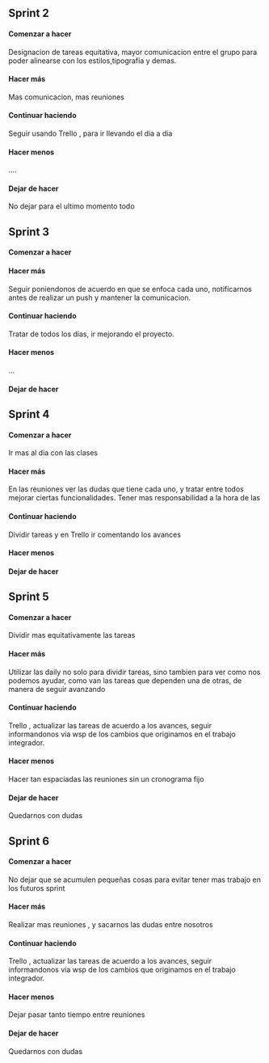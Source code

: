 
<h2>Sprint 2</h2>

<h4>Comenzar a hacer</h4>
Designacion de tareas equitativa, mayor comunicacion entre el grupo para poder alinearse con los estilos,tipografia y demas.

<h4>Hacer más</h4>
Mas comunicacion, mas reuniones

<h4>Continuar haciendo</h4>
Seguir usando Trello , para ir llevando el dia a dia

<h4>Hacer menos</h4>
....
<h4>Dejar de hacer</h4>
No dejar para el ultimo momento todo

<h2>Sprint 3</h2>
<h4>Comenzar a hacer</h4>

<h4>Hacer más</h4>
Seguir poniendonos de acuerdo en que se enfoca cada uno, notificarnos antes de realizar un push y mantener la comunicacion.

<h4>Continuar haciendo</h4>
Tratar de todos los dias, ir mejorando el proyecto.

<h4>Hacer menos</h4>
...

<h4>Dejar de hacer</h4>

<h2>Sprint 4</h2>
<h4>Comenzar a hacer</h4>
Ir mas al dia con las clases

<h4>Hacer más</h4>
En las reuniones ver las dudas que tiene cada uno, y tratar entre todos mejorar ciertas funcionalidades.
Tener mas responsabilidad a la hora de las

<h4>Continuar haciendo</h4>
Dividir tareas y en Trello ir comentando los avances

<h4>Hacer menos</h4>


<h4>Dejar de hacer</h4>

<h2>Sprint 5</h2>

<h4>Comenzar a hacer</h4>
Dividir mas equitativamente las tareas

<h4>Hacer más</h4>
Utilizar las daily no solo para dividir tareas, sino tambien para ver como nos podemos ayudar, como van las tareas que dependen una de otras, de manera de seguir avanzando

<h4>Continuar haciendo</h4>
Trello , actualizar las tareas de acuerdo a los avances, seguir informandonos via wsp de los cambios que originamos en el trabajo integrador.

<h4>Hacer menos</h4>
Hacer tan espaciadas las reuniones sin un cronograma fijo

<h4>Dejar de hacer</h4>
Quedarnos con dudas

<h2>Sprint 6</h2>

<h4>Comenzar a hacer</h4>
No dejar que se acumulen pequeñas cosas para evitar tener mas trabajo en los futuros sprint

<h4>Hacer más</h4>
Realizar mas reuniones , y sacarnos las dudas entre nosotros

<h4>Continuar haciendo</h4>
Trello , actualizar las tareas de acuerdo a los avances, seguir informandonos via wsp de los cambios que originamos en el trabajo integrador.

<h4>Hacer menos</h4>
Dejar pasar tanto tiempo entre reuniones

<h4>Dejar de hacer</h4>
Quedarnos con dudas
